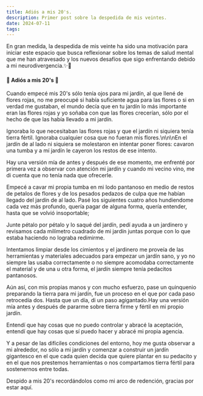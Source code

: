 ```yaml
---
title: Adiós a mis 20's.
description: Primer post sobre la despedida de mis veintes.
date: 2024-07-11
tags: 
---
```


En gran medida, la despedida de mis veinte ha sido una motivación para iniciar este espacio que busca reflexionar sobre los temas de salud mental que me han atravesado y los nuevos desafíos que sigo enfrentando debido a mi neurodivergencia.✨🧠

#### 🌸 Adiós a mis 20's 🌸

Cuando empecé mis 20's sólo tenía ojos para mi jardín, al que llené de flores rojas, no me preocupé si había suficiente agua para las flores o si en verdad me gustaban, el mundo decía que en tu jardín lo más importante eran las flores rojas y yo soñaba con que las flores crecerían, sólo por el hecho de que las había llevado a mi jardín.

Ignoraba lo que necesitaban las flores rojas y que el jardín ni siquiera tenía tierra fértil. Ignoraba cualquier cosa que no fueran mis flores.\n\n\nEn el jardín de al lado ni siquiera se molestaron en intentar poner flores: cavaron una tumba y a mí jardín le cayeron los restos de ese intento.

Hay una versión mía de antes y después de ese momento, me enfrenté por primera vez a observar con atención mi jardín y cuando mi vecino vino, me di cuenta que no tenía nada que ofrecerle.

Empecé a cavar mi propia tumba en mi lodo pantanoso en medio de restos de petalos de flores y de los pesados pedazos de culpa que me habían llegado del jardín de al lado. Pasé los siguientes cuatro años hundiendome cada vez más profundo, quería pagar de alguna forma, quería entender, hasta que se volvió insoportable;

Junte pétalo por pétalo y lo saqué del jardín, pedí ayuda a un jardinero y revisamos cada milímetro cuadrado de mi jardín juntas porque con lo que estaba haciendo no lograba redimirme.

Intentamos limpiar desde los cimientos y el jardinero me proveía de las herramientas y materiales adecuados para empezar un jardín sano, y yo no siempre las usaba correctamente o no siempre acomodaba correctamente el material y de una u otra forma, el jardín siempre tenía pedacitos pantanosos.

Aún así, con mis propias manos y con mucho esfuerzo, pase un quinquenio preparando la tierra para mi jardín, fue un proceso en el que por cada paso retrocedía dos. Hasta que un día, di un paso agigantado.Hay una versión mía antes y después de pararme sobre tierra firme y fértil en mi propio jardín.

Entendí que hay cosas que no puedo controlar y abracé la aceptación, entendí que hay cosas que sí puedo hacer y abracé mi propia agencia.

Y a pesar de las difíciles condiciones del entorno, hoy me gusta observar a mi alrededor, no sólo a mi jardín y comenzar a construir un jardín gigantesco en el que cada quien decida que quiere plantar en su pedacito y en el que nos prestemos herramientas o nos compartamos tierra fértil para sostenernos entre todas.

Despido a mis 20's recordándolos como mi arco de redención, gracias por estar aquí.


